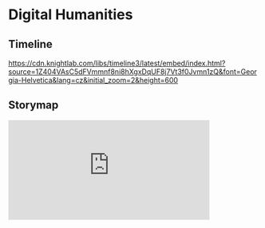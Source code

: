 # Digital Humanities

## Timeline
https://cdn.knightlab.com/libs/timeline3/latest/embed/index.html?source=1Z404VAsC5dFVmmnf8ni8hXgxDqUF8j7Vt3f0Jvmn1zQ&font=Georgia-Helvetica&lang=cz&initial_zoom=2&height=600

## Storymap
<iframe src="https://uploads.knightlab.com/storymapjs/eaa13eb223fc3d2c0062066080b43b0f/obraz/index.html" frameborder="0" width="80%" height="200"></iframe>
